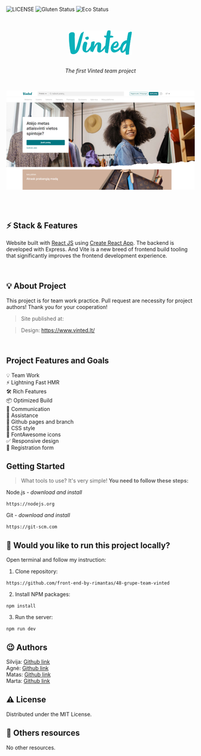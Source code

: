 
![LICENSE](https://img.shields.io/badge/license-MIT-blue.svg?style=flat-square)
![Gluten Status](https://img.shields.io/badge/Gluten-Free-green.svg)
![Eco Status](https://img.shields.io/badge/ECO-Friendly-green.svg)

<br />
<br />

<div align="center"><img src="https://github.com/teddy-beau/vinted-front/blob/main/src/assets/images/vinted-logo.png?raw=true" alt="Vinted logo" width="170" />

<br />


<br>_The first Vinted team project_

</div>


<br>

![Vinted image](design.png)

<br>
<br>

## ⚡ Stack & Features

Website built with [React JS](https://reactjs.org/) using [Create React App](https://create-react-app.dev/docs/getting-started/). The backend is developed with Express. And Vite is a new breed of frontend build tooling that significantly improves the frontend development experience.

<br>

## :bulb: About Project

This project is for team work practice. Pull request are necessity for project authors! Thank you for your cooperation!

>Site published at: 

>Design: https://www.vinted.lt/

<br>

## Project Features and Goals


 💡 Team Work <br>
 ⚡️ Lightning Fast HMR <br>
 🛠️ Rich Features <br>
 📦 Optimized Build <br>
 🔩 Communication <br>
 🔑 Assistance <br>
 🧩 Github pages and branch <br>
 🎨 CSS style <br>
 📂 FontAwesome icons <br>
 ✅ Responsive design <br>
 📌 Registration form <br>


## Getting Started

> What tools to use? It's very simple! **You need to follow these steps:**

Node.js - _download and install_

```
https://nodejs.org
```

Git - _download and install_

```
https://git-scm.com
```

## :running: Would you like to run this project locally?

Open terminal and follow my instruction:


1) Clone repository:

```
https://github.com/front-end-by-rimantas/48-grupe-team-vinted
```

2) Install NPM packages:

```
npm install 
```

3) Run the server:

```
npm run dev
```

## :wink: Authors

 Silvija: [Github link](https://github.com/SilvijaZ) <br>
 Agnė: [Github link](https://github.com/AgneIlg)  <br>
 Matas: [Github link](https://github.com/MatasMM)  <br>
 Marta: [Github link](https://github.com/martalionaite) <br>

## :warning: License

Distributed under the MIT License.

## :link: Others resources

No other resources.
